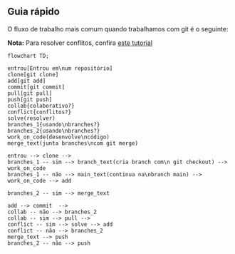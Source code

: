 ## Guia rápido

O fluxo de trabalho mais comum quando trabalhamos com git é o seguinte:

**Nota:** Para resolver conflitos, confira [este tutorial](resolvendo_conflitos.md)


```mermaid
flowchart TD; 

entrou[Entrou em\num repositório]
clone[git clone]
add[git add]
commit[git commit]
pull[git pull]
push[git push]
collab{colaborativo?}
conflict{conflitos?}
solve(resolver)
branches_1{usando\nbranches?}
branches_2{usando\nbranches?}
work_on_code(desenvolve\ncódigo)
merge_text(junta branches\ncom git merge)

entrou --> clone --> 
branches_1 -- sim --> branch_text(cria branch com\n git checkout) --> work_on_code
branches_1 -- não --> main_text(continua na\nbranch main) --> work_on_code --> add

branches_2 -- sim --> merge_text

add --> commit  --> 
collab -- não --> branches_2  
collab -- sim --> pull --> 
conflict -- sim --> solve --> add
conflict -- não --> branches_2
merge_text --> push 
branches_2 -- não --> push
```

